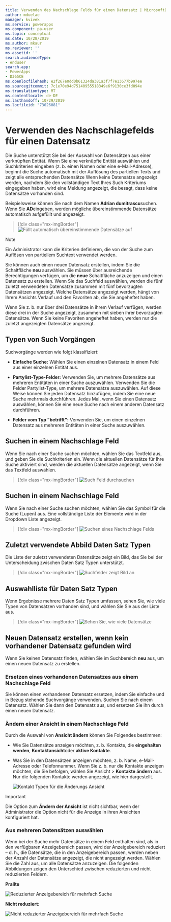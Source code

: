 ```yaml
---
title: Verwenden des Nachschlage Felds für einen Datensatz | MicrosoftDocs
author: mduelae
manager: kvivek
ms.service: powerapps
ms.component: pa-user
ms.topic: conceptual
ms.date: 10/28/2019
ms.author: mkaur
ms.reviewer: ''
ms.assetid: ''
search.audienceType:
- enduser
search.app:
- PowerApps
- D365CE
ms.openlocfilehash: e2f267e0dd0b61324da381a3f7f7e13677b997ee
ms.sourcegitcommit: 7c1e70e94d75140955518349e6f9130ce3fd094e
ms.translationtype: MT
ms.contentlocale: de-DE
ms.lasthandoff: 10/29/2019
ms.locfileid: "73026081"
---
```

#  <a name="use-the-lookup-field-on-a-record"></a>Verwenden des Nachschlagefelds für einen Datensatz

Die Suche unterstützt Sie bei der Auswahl von Datensätzen aus einer verknüpften Entität. Wenn Sie eine verknüpfte Entität auswählen und Suchkriterien eingeben (z. b. einen Namen oder eine e-Mail-Adresse), beginnt die Suche automatisch mit der Auflösung des partiellen Texts und zeigt alle entsprechenden Datensätze Wenn keine Datensätze angezeigt werden, nachdem Sie den vollständigen Text Ihres Such Kriteriums eingegeben haben, wird eine Meldung angezeigt, die besagt, dass keine Datensätze vorhanden sind.

Beispielsweise können Sie nach dem Namen **Adrian dumitrascu**suchen. Wenn Sie **AD**eingeben, werden mögliche übereinstimmende Datensätze automatisch aufgefüllt und angezeigt.

  > [!div class="mx-imgBorder"]
  > ![Füllt automatisch übereinstimmende Datensätze auf](media/automatically-populate-matching-records.png "Füllt automatisch übereinstimmende Datensätze auf")
  
>[!NOTE] 
>Ein Administrator kann die Kriterien definieren, die von der Suche zum Auflösen von partiellem Suchtext verwendet werden.

Sie können auch einen neuen Datensatz erstellen, indem Sie die Schaltfläche **neu** auswählen. Sie müssen über ausreichende Berechtigungen verfügen, um die **neue** Schaltfläche anzuzeigen und einen Datensatz zu erstellen. Wenn Sie das Suchfeld auswählen, werden die fünf zuletzt verwendeten Datensätze zusammen mit fünf bevorzugten Datensätzen angezeigt. Welche Datensätze angezeigt werden, hängt von Ihrem Ansichts Verlauf und den Favoriten ab, die Sie angeheftet haben. 

Wenn Sie z. b. nur über drei Datensätze in ihrem Verlauf verfügen, werden diese drei in der Suche angezeigt, zusammen mit sieben ihrer bevorzugten Datensätze. Wenn Sie keine Favoriten angeheftet haben, werden nur die zuletzt angezeigten Datensätze angezeigt.

## <a name="types-of-lookups"></a>Typen von Such Vorgängen

Suchvorgänge werden wie folgt klassifiziert: 

- **Einfache Suche:** Wählen Sie einen einzelnen Datensatz in einem Feld aus einer einzelnen Entität aus. 

- **Partylist-Type-Felder:** Verwenden Sie, um mehrere Datensätze aus mehreren Entitäten in einer Suche auszuwählen. Verwenden Sie die Felder Partylist-Type, um mehrere Datensätze auszuwählen. Auf diese Weise können Sie jeden Datensatz hinzufügen, indem Sie eine neue Suche mehrmals durchführen. Jedes Mal, wenn Sie einen Datensatz auswählen, können Sie eine neue Suche nach einem anderen Datensatz durchführen.
  
- **Felder vom Typ "betrifft":** Verwenden Sie, um einen einzelnen Datensatz aus mehreren Entitäten in einer Suche auszuwählen. 

## <a name="search-in-a-lookup-field"></a>Suchen in einem Nachschlage Feld 
Wenn Sie nach einer Suche suchen möchten, wählen Sie das Textfeld aus, und geben Sie die Suchkriterien ein. Wenn die aktuellen Datensätze für Ihre Suche aktiviert sind, werden die aktuellen Datensätze angezeigt, wenn Sie das Textfeld auswählen.

  > [!div class="mx-imgBorder"]
  > ![Such Feld durchsuchen](media/MRU.png "Such Feld durchsuchen")  

## <a name="browse-in-a-lookup-field"></a>Suchen in einem Nachschlage Feld
Wenn Sie nach einer Suche suchen möchten, wählen Sie das Symbol für die Suche (Lupen) aus. Eine vollständige Liste der Elemente wird in der Dropdown Liste angezeigt.

  > [!div class="mx-imgBorder"]
  > ![Suchen eines Nachschlage Felds](media/MRU_1.png "Suchen eines Nachschlage Felds")  
 
## <a name="most-recently-used-record-type-images"></a>Zuletzt verwendete Abbild Daten Satz Typen
Die Liste der zuletzt verwendeten Datensätze zeigt ein Bild, das Sie bei der Unterscheidung zwischen Daten Satz Typen unterstützt.

  > [!div class="mx-imgBorder"]
  > ![Suchfelder zeigt Bild an](media/Lookup_03-MRU_Entity_Images_56[1].png "Suchfelder zeigt Bild an")  
  
## <a name="record-type-selection-list"></a>Auswahlliste für Daten Satz Typen  
Wenn Ergebnisse mehrere Daten Satz Typen umfassen, sehen Sie, wie viele Typen von Datensätzen vorhanden sind, und wählen Sie Sie aus der Liste aus.

  > [!div class="mx-imgBorder"]
  > ![Sehen Sie, wie viele Datensätze](media/Lookup_04-MultipleEntityTypes[1].gif "Sehen Sie, wie viele Datensätze")  
  
## <a name="create-a-new-record-if-you-dont-find-an-existing-record"></a>Neuen Datensatz erstellen, wenn kein vorhandener Datensatz gefunden wird

Wenn Sie keinen Datensatz finden, wählen Sie im Suchbereich **neu** aus, um einen neuen Datensatz zu erstellen.


### <a name="replace-an-existing-record-from-a-lookup-field"></a>Ersetzen eines vorhandenen Datensatzes aus einem Nachschlage Feld

Sie können einen vorhandenen Datensatz ersetzen, indem Sie einfache und in Bezug stehende Suchvorgänge verwenden. Suchen Sie nach einem Datensatz. Wählen Sie dann den Datensatz aus, und ersetzen Sie ihn durch einen neuen Datensatz.

### <a name="change-a-view-in-a-lookup-field"></a>Ändern einer Ansicht in einem Nachschlage Feld 

Durch die Auswahl von **Ansicht ändern** können Sie Folgendes bestimmen:
 - Wie Sie Datensätze anzeigen möchten, z. b. Kontakte, die **eingehalten werden**, **Kontaktansicht**oder **aktive Kontakte**.
 - Was Sie in den Datensätzen anzeigen möchten, z. b. Name, e-Mail-Adresse oder Telefonnummer. Wenn Sie z. b. nur die Kontakte anzeigen möchten, die Sie befolgen, wählen Sie Ansicht \> **Kontakte** **ändern** aus. Nur die folgenden Kontakte werden angezeigt, wie hier dargestellt. 

    ![Kontakt Typen für die Änderungs Ansicht](media/change-view.png "Kontakt Typen für die Änderungs Ansicht")

>[!IMPORTANT] 
>Die Option zum **Ändern der Ansicht** ist nicht sichtbar, wenn der Administrator die Option nicht für die Anzeige in ihren Ansichten konfiguriert hat.

### <a name="choose-from-multiple-records"></a>Aus mehreren Datensätzen auswählen

Wenn bei der Suche mehr Datensätze in einem Feld enthalten sind, als in den verfügbaren Anzeigebereich passen, wird der Anzeigebereich reduziert – d. h., die Datensätze, die in den Anzeigebereich passen, werden neben der Anzahl der Datensätze angezeigt, die nicht angezeigt werden. Wählen Sie die Zahl aus, um alle Datensätze anzuzeigen. Die folgenden Abbildungen zeigen den Unterschied zwischen reduzierten und nicht reduzierten Feldern.

**Prallte**

![Reduzierter Anzeigebereich für mehrfach Suche](media/collapsed-multi-lookup-display-area.png "Reduzierter Anzeigebereich für mehrfach Suche")


**Nicht reduziert:**

![Nicht reduzierter Anzeigebereich für mehrfach Suche](media/non-collapsed-multi-lookup-display-area.png "Nicht reduzierter Anzeigebereich für mehrfach Suche")
